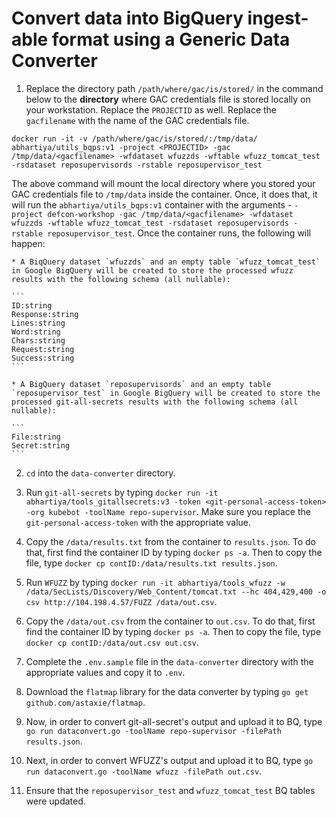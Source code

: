 # Convert data into BigQuery ingest-able format using a Generic Data Converter

1. Replace the directory path `/path/where/gac/is/stored/` in the command below to the **directory** where GAC credentials file is stored locally on your workstation. Replace the `PROJECTID` as well. Replace the `gacfilename` with the name of the GAC credentials file.

`docker run -it -v /path/where/gac/is/stored/:/tmp/data/ abhartiya/utils_bqps:v1 -project <PROJECTID> -gac /tmp/data/<gacfilename> -wfdataset wfuzzds -wftable wfuzz_tomcat_test -rsdataset reposupervisords -rstable reposupervisor_test`

The above command will mount the local directory where you stored your GAC credentials file to `/tmp/data` inside the container. Once, it does that, it will run the `abhartiya/utils_bqps:v1` container with the arguments - `-project defcon-workshop -gac /tmp/data/<gacfilename> -wfdataset wfuzzds -wftable wfuzz_tomcat_test -rsdataset reposupervisords -rstable reposupervisor_test`. Once the container runs, the following will happen:

    * A BiqQuery dataset `wfuzzds` and an empty table `wfuzz_tomcat_test` in Google BigQuery will be created to store the processed wfuzz results with the following schema (all nullable):

    ```
    ID:string
    Response:string
    Lines:string
    Word:string
    Chars:string
    Request:string
    Success:string
    ```

    * A BigQuery dataset `reposupervisords` and an empty table `reposupervisor_test` in Google BigQuery will be created to store the processed git-all-secrets results with the following schema (all nullable):

    ```
    File:string
    Secret:string
    ```

2. `cd` into the `data-converter` directory.

3. Run `git-all-secrets` by typing `docker run -it abhartiya/tools_gitallsecrets:v3 -token <git-personal-access-token> -org kubebot -toolName repo-supervisor`. Make sure you replace the `git-personal-access-token` with the appropriate value.

4. Copy the `/data/results.txt` from the container to `results.json`. To do that, first find the container ID by typing `docker ps -a`.  Then to copy the file, type `docker cp contID:/data/results.txt results.json`.

4. Run `WFUZZ` by typing `docker run -it abhartiya/tools_wfuzz -w /data/SecLists/Discovery/Web_Content/tomcat.txt --hc 404,429,400 -o csv http://104.198.4.57/FUZZ /data/out.csv`.

5. Copy the `/data/out.csv` from the container to `out.csv`. To do that, first find the container ID by typing `docker ps -a`.  Then to copy the file, type `docker cp contID:/data/out.csv out.csv`.

6. Complete the `.env.sample` file in the `data-converter` directory with the appropriate values and copy it to `.env`.

7. Download the `flatmap` library for the data converter by typing `go get github.com/astaxie/flatmap`.

8. Now, in order to convert git-all-secret's output and upload it to BQ, type `go run dataconvert.go -toolName repo-supervisor -filePath results.json`.

9. Next, in order to convert WFUZZ's output and upload it to BQ, type `go run dataconvert.go -toolName wfuzz -filePath out.csv`.

10. Ensure that the `reposupervisor_test` and `wfuzz_tomcat_test` BQ tables were updated.